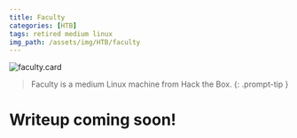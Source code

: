 ```yaml
---
title: Faculty
categories: [HTB]
tags: retired medium linux
img_path: /assets/img/HTB/faculty
---
```


![faculty.card](Faculty.png)

> Faculty is a medium Linux machine from Hack the Box. 
{: .prompt-tip }

# Writeup coming soon!
